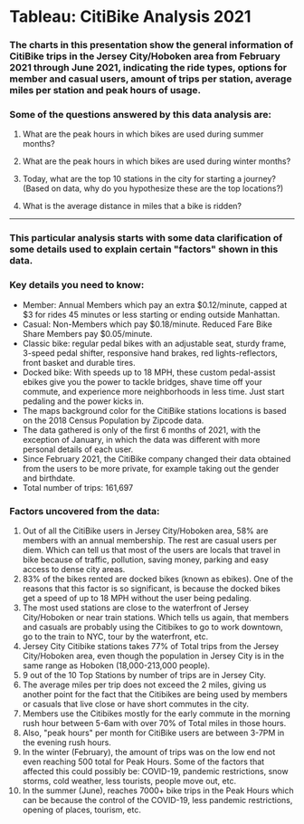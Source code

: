 # Tableau: CitiBike Analysis 2021

### The charts in this presentation show the general information of CitiBike trips in the Jersey City/Hoboken area from February 2021 through June 2021, indicating the ride types, options for member and casual users, amount of trips per station, average miles per station and peak hours of usage.

### Some of the questions answered by this data analysis are:
1. What are the peak hours in which bikes are used during summer months?

2. What are the peak hours in which bikes are used during winter months?

3. Today, what are the top 10 stations in the city for starting a journey? (Based on data, why do you hypothesize these are the top locations?)

4. What is the average distance in miles that a bike is ridden?
---
### This particular analysis starts with some data clarification of some details used to explain certain "factors" shown in this data.
### Key details you need to know:
- Member: Annual Members which pay an extra $0.12/minute, capped at $3 for rides 45 minutes or less starting or ending outside Manhattan.
- Casual: Non-Members which pay $0.18/minute. Reduced Fare Bike Share Members pay $0.05/minute.
- Classic bike: regular pedal bikes with an adjustable seat, sturdy frame, 3-speed pedal shifter, responsive hand brakes, red lights-reflectors, front basket and durable tires.
- Docked bike: With speeds up to 18 MPH, these custom pedal-assist ebikes give you the power to tackle bridges, shave time off your commute, and experience more neighborhoods in less time. Just start pedaling and the power kicks in.
- The maps background color for the CitiBike stations locations is based on the 2018 Census Population by Zipcode data.
- The data gathered is only of the first 6 months of 2021, with the exception of January, in which the data was different with more personal details of each user.
- Since February 2021, the CitiBike company changed their data obtained from the users to be more private, for example taking out the gender and birthdate.
- Total number of trips: 161,697

### Factors uncovered from the data:
1. Out of all the CitiBike users in Jersey City/Hoboken area, 58% are members with an annual membership. The rest are casual users per diem. Which can tell us that most of the users are locals that travel in bike because of traffic, pollution, saving money, parking and easy access to dense city areas.
2. 83% of the bikes rented are docked bikes (known as ebikes). One of the reasons that this factor is so significant, is because the docked bikes get a speed of up to 18 MPH without the user being pedaling.
3. The most used stations are close to the waterfront of Jersey City/Hoboken or near train stations. Which tells us again, that members and casuals are probably using the Citibikes to go to work downtown, go to the train to NYC, tour by the waterfront, etc.
4. Jersey City Citibike stations takes 77% of Total trips from the Jersey City/Hoboken area, even though the population in Jersey City is in the same range as Hoboken (18,000-213,000 people).
5. 9 out of the 10 Top Stations by number of trips are in Jersey City.
6. The average miles per trip does not exceed the 2 miles, giving us another point for the fact that the Citibikes are being used by members or casuals that live close or have short commutes in the city.
7. Members use the Citibikes mostly for the early commute in the morning rush hour between 5-6am with over 70% of Total miles in those hours.
8. Also, "peak hours" per month for CitiBike users are between 3-7PM in the evening rush hours.
9. In the winter (February), the amount of trips was on the low end not even reaching 500 total for Peak Hours. Some of the factors that affected this could possibly be: COVID-19, pandemic restrictions, snow storms, cold weather, less tourists, people move out, etc.
10. In the summer (June), reaches 7000+ bike trips in the Peak Hours which can be because the control of the COVID-19, less pandemic restrictions, opening of places, tourism, etc.
